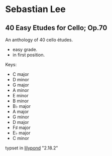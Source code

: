 # Sebastian Lee
## 40 Easy Etudes for Cello; Op.70

An anthology of 40 cello études.

- easy grade.
- in first position.

Keys:

- C major
- D minor
- G major
- A minor
- E minor
- B minor
- B♭ major
- A major
- G minor
- D major
- F♯ major
- E♭ major
- C minor

typset in [lilypond](https://lilypond.org) "2.18.2"
